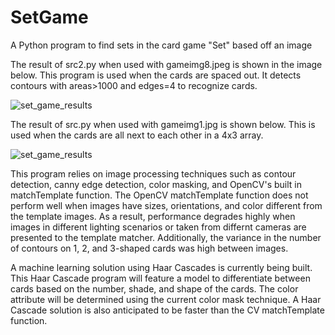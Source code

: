 # SetGame
A Python program to find sets in the card game "Set" based off an image

The result of src2.py when used with gameimg8.jpeg is shown in the image below. This program is used when the cards are spaced out. It detects contours with areas>1000 and edges=4 to recognize cards. 

![set_game_results](https://user-images.githubusercontent.com/12382926/30002606-180c4afe-9073-11e7-9dda-0b60acbc6c08.jpg)

The result of src.py when used with gameimg1.jpg is shown below. This is used when the cards are all next to each other in a 4x3 array. 

![set_game_results](https://user-images.githubusercontent.com/12382926/30002644-1a454e5a-9074-11e7-802c-efe6fd99c42e.jpg)

This program relies on image processing techniques such as contour detection, canny edge detection, color masking, and OpenCV's built in matchTemplate function. The OpenCV matchTemplate function does not perform well when images have sizes, orientations, and color different from the template images. As a result, performance degrades highly when images in different lighting scenarios or taken from differnt cameras are presented to the template matcher. Additionally, the variance in the number of contours on 1, 2, and 3-shaped cards was high between images. 

A machine learning solution using Haar Cascades is currently being built. This Haar Cascade program will feature a model to differentiate between cards based on the number, shade, and shape of the cards. The color attribute will be determined using the current color mask technique. A Haar Cascade solution is also anticipated to be faster than the CV matchTemplate function. 
